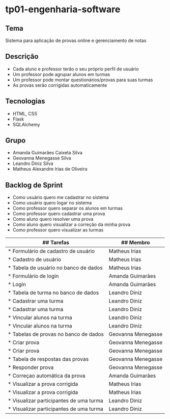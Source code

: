 # tp01-engenharia-software

## Tema  
Sistema para aplicação de provas online e gerenciamento de notas  

## Descrição  
* Cada aluno e professor terão o seu próprio perfil de usuário  
* Um professor pode agrupar alunos em turmas  
* Um professor pode montar questionários/provas para suas turmas  
* As provas serão corrigidas automaticamente

## Tecnologias  
* HTML, CSS  
* Flask  
* SQLAlchemy

## Grupo
* Amanda Guimarães Caixeta Silva  
* Geovanna Menegasse Silva  
* Leandro Diniz Silva  
* Matheus Alexandre Irias de Oliveira

## Backlog de Sprint
* Como usuário quero me cadastrar no sistema
* Como usuário quero logar no sistema
* Como professor quero separar os alunos em turmas
* Como professor quero cadastrar uma prova
* Como aluno quero resolver uma prova
* Como aluno quero visualizar a correção da minha prova
* Como professor quero visualizar as turmas

|## Tarefas                                    |## Membro|
|----------------------------------------------|---------|
|* Formulário de cadastro de usuário           |Matheus Irias|
|* Cadastro de usuário                         |Matheus Irias|
|* Tabela de usuário no banco de dados         |Matheus Irias|
|* Formulário de login                         |Amanda Guimarães|
|* Login                                       |Amanda Guimarães|
|* Tabela de turma no banco de dados           |Leandro Diniz |
|* Cadastrar uma turma                         |Leandro Diniz|
|* Cadastrar uma turma                         |Leandro Diniz|
|* Vincular alunos na turma                    |Leandro Diniz|
|* Vincular alunos na turma                    |Leandro Diniz|
|* Tabelas de provas no banco de dados         |Geovanna Menegasse|
|* Criar prova                                 |Geovanna Menegasse|
|* Criar prova                                 |Geovanna Menegasse|
|* Tabela de respostas das provas              |Geovanna Menegasse|
|* Responder prova                             |Geovanna Menegasse|
|* Correçao automática da prova                |Amanda Guimarães|
|* Visualizar a prova corrigida                |Matheus Irias|
|* Visualizar a prova corrigida                |Matheus Irias|
|* Visualizar participantes de uma turma       |Leandro Diniz|
|* Visualizar participantes de uma turma       |Leandro Diniz|
